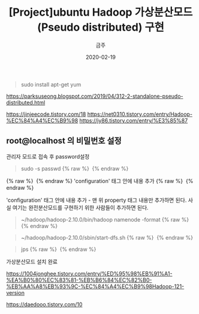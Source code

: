 ﻿---
title : "[Project]ubuntu Hadoop 가상분산모드(Pseudo distributed) 구현"
author : "금주"
#categories : - Project
date: "2020-02-19"
---

> sudo install apt-get  yum

https://parksuseong.blogspot.com/2019/04/312-2-standalone-pseudo-distributed.html


https://jinjeecode.tistory.com/18
https://net0310.tistory.com/entry/Hadoop-%EC%84%A4%EC%B9%98
https://jy86.tistory.com/entry/%E3%85%87



root@localhost 의 비밀번호 설정
---
관리자 모드로 접속 후 password설정

>sudo -s
>passwd
{% raw %} <img src="https://bcloved.github.io/assets/images/pesudo-distributed/4.PNG" alt=""> {% endraw %}


{% raw %} <img src="https://bcloved.github.io/assets/images/pesudo-distributed/1.PNG" alt=""> {% endraw %}
'configuration' 태그 안에 내용 추가
{% raw %} <img src="https://bcloved.github.io/assets/images/pesudo-distributed/2.PNG" alt=""> {% endraw %}

'configuration' 태그 안에 내용 추가 - 맨 위 property 태그 내용만 추가하면 된다.
사실 여기는 완전분산모드를 구현하기 위한  사람들이 추가하면 된다.

> ~/hadoop/hadoop-2.10.0/bin/hadoop namenode -format
{% raw %} <img src="https://bcloved.github.io/assets/images/pesudo-distributed/3.PNG" alt=""> {% endraw %}

> ~/hadoop/hadoop-2.10.0/sbin/start-dfs.sh
{% raw %} <img src="https://bcloved.github.io/assets/images/pesudo-distributed/5.PNG" alt=""> {% endraw %}

>jps
{% raw %} <img src="https://bcloved.github.io/assets/images/pesudo-distributed/6.PNG" alt=""> {% endraw %}


가상분산모드 설치 완료

<https://1004jonghee.tistory.com/entry/%ED%95%98%EB%91%A1-%EA%B0%80%EC%83%81-%EB%B6%84%EC%82%B0-%EB%AA%A8%EB%93%9C-%EC%84%A4%EC%B9%98Hadoop-121-version>


<https://daedooo.tistory.com/10>

